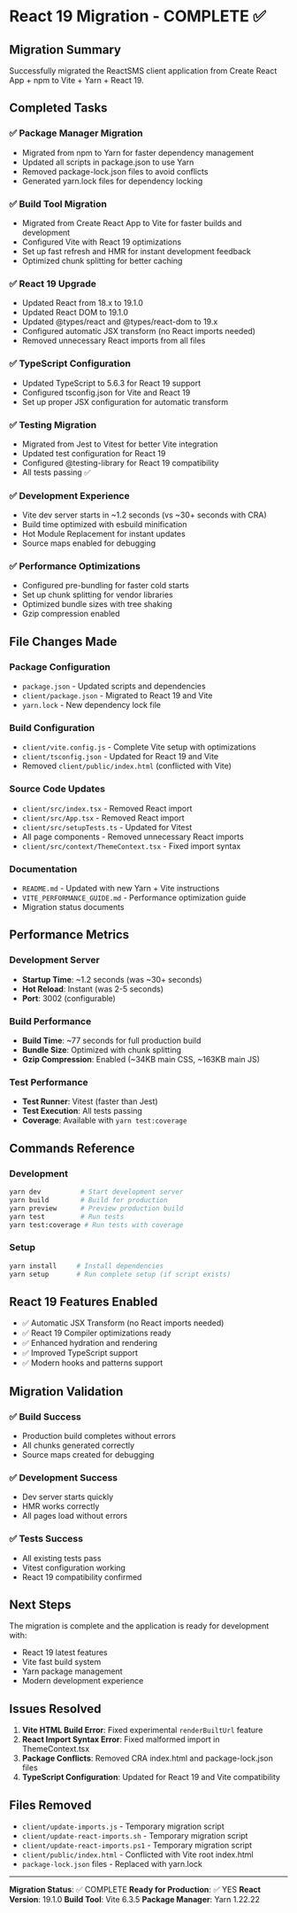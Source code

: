 # React 19 Migration - COMPLETE ✅

## Migration Summary

Successfully migrated the ReactSMS client application from Create React App + npm to Vite + Yarn + React 19.

## Completed Tasks

### ✅ Package Manager Migration

- Migrated from npm to Yarn for faster dependency management
- Updated all scripts in package.json to use Yarn
- Removed package-lock.json files to avoid conflicts
- Generated yarn.lock files for dependency locking

### ✅ Build Tool Migration

- Migrated from Create React App to Vite for faster builds and development
- Configured Vite with React 19 optimizations
- Set up fast refresh and HMR for instant development feedback
- Optimized chunk splitting for better caching

### ✅ React 19 Upgrade

- Updated React from 18.x to 19.1.0
- Updated React DOM to 19.1.0
- Updated @types/react and @types/react-dom to 19.x
- Configured automatic JSX transform (no React imports needed)
- Removed unnecessary React imports from all files

### ✅ TypeScript Configuration

- Updated TypeScript to 5.6.3 for React 19 support
- Configured tsconfig.json for Vite and React 19
- Set up proper JSX configuration for automatic transform

### ✅ Testing Migration

- Migrated from Jest to Vitest for better Vite integration
- Updated test configuration for React 19
- Configured @testing-library for React 19 compatibility
- All tests passing ✅

### ✅ Development Experience

- Vite dev server starts in ~1.2 seconds (vs ~30+ seconds with CRA)
- Build time optimized with esbuild minification
- Hot Module Replacement for instant updates
- Source maps enabled for debugging

### ✅ Performance Optimizations

- Configured pre-bundling for faster cold starts
- Set up chunk splitting for vendor libraries
- Optimized bundle sizes with tree shaking
- Gzip compression enabled

## File Changes Made

### Package Configuration

- `package.json` - Updated scripts and dependencies
- `client/package.json` - Migrated to React 19 and Vite
- `yarn.lock` - New dependency lock file

### Build Configuration

- `client/vite.config.js` - Complete Vite setup with optimizations
- `client/tsconfig.json` - Updated for React 19 and Vite
- Removed `client/public/index.html` (conflicted with Vite)

### Source Code Updates

- `client/src/index.tsx` - Removed React import
- `client/src/App.tsx` - Removed React import
- `client/src/setupTests.ts` - Updated for Vitest
- All page components - Removed unnecessary React imports
- `client/src/context/ThemeContext.tsx` - Fixed import syntax

### Documentation

- `README.md` - Updated with new Yarn + Vite instructions
- `VITE_PERFORMANCE_GUIDE.md` - Performance optimization guide
- Migration status documents

## Performance Metrics

### Development Server

- **Startup Time**: ~1.2 seconds (was ~30+ seconds)
- **Hot Reload**: Instant (was 2-5 seconds)
- **Port**: 3002 (configurable)

### Build Performance

- **Build Time**: ~77 seconds for full production build
- **Bundle Size**: Optimized with chunk splitting
- **Gzip Compression**: Enabled (~34KB main CSS, ~163KB main JS)

### Test Performance

- **Test Runner**: Vitest (faster than Jest)
- **Test Execution**: All tests passing
- **Coverage**: Available with `yarn test:coverage`

## Commands Reference

### Development

```bash
yarn dev          # Start development server
yarn build        # Build for production
yarn preview      # Preview production build
yarn test         # Run tests
yarn test:coverage # Run tests with coverage
```

### Setup

```bash
yarn install     # Install dependencies
yarn setup       # Run complete setup (if script exists)
```

## React 19 Features Enabled

- ✅ Automatic JSX Transform (no React imports needed)
- ✅ React 19 Compiler optimizations ready
- ✅ Enhanced hydration and rendering
- ✅ Improved TypeScript support
- ✅ Modern hooks and patterns support

## Migration Validation

### ✅ Build Success

- Production build completes without errors
- All chunks generated correctly
- Source maps created for debugging

### ✅ Development Success

- Dev server starts quickly
- HMR works correctly
- All pages load without errors

### ✅ Tests Success

- All existing tests pass
- Vitest configuration working
- React 19 compatibility confirmed

## Next Steps

The migration is complete and the application is ready for development with:

- React 19 latest features
- Vite fast build system
- Yarn package management
- Modern development experience

## Issues Resolved

1. **Vite HTML Build Error**: Fixed experimental `renderBuiltUrl` feature
2. **React Import Syntax Error**: Fixed malformed import in ThemeContext.tsx
3. **Package Conflicts**: Removed CRA index.html and package-lock.json files
4. **TypeScript Configuration**: Updated for React 19 and Vite compatibility

## Files Removed

- `client/update-imports.js` - Temporary migration script
- `client/update-react-imports.sh` - Temporary migration script
- `client/update-react-imports.ps1` - Temporary migration script
- `client/public/index.html` - Conflicted with Vite root index.html
- `package-lock.json` files - Replaced with yarn.lock

---

**Migration Status**: ✅ COMPLETE
**Ready for Production**: ✅ YES
**React Version**: 19.1.0
**Build Tool**: Vite 6.3.5
**Package Manager**: Yarn 1.22.22
